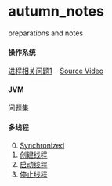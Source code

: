 # autumn_notes
preparations and notes

#### 操作系统
[进程相关问题1](https://github.com/dabaitudiu/autumn_notes/blob/master/Operating%20System/7.%20%E8%BF%9B%E7%A8%8B%E4%B8%8E%E7%BA%BF%E7%A8%8B.md) &nbsp; &nbsp;[Source Video](https://www.bilibili.com/video/BV1js411b7vg?p=42)

#### JVM
[问题集](https://github.com/dabaitudiu/autumn_notes/blob/master/JVM/%E9%97%AE%E9%A2%98%E9%9B%86.md)

#### 多线程
0. [Synchronized](https://github.com/dabaitudiu/autumn_notes/blob/master/Java%E5%A4%9A%E7%BA%BF%E7%A8%8B/0.Synchronized.md)
1. [创建线程](https://github.com/dabaitudiu/autumn_notes/blob/master/Java%E5%A4%9A%E7%BA%BF%E7%A8%8B/1.%E5%88%9B%E5%BB%BA%E7%BA%BF%E7%A8%8B.md)
2. [启动线程](https://github.com/dabaitudiu/autumn_notes/blob/master/Java%E5%A4%9A%E7%BA%BF%E7%A8%8B/2.%E5%90%AF%E5%8A%A8%E7%BA%BF%E7%A8%8B.md)
3. [停止线程](https://github.com/dabaitudiu/autumn_notes/blob/master/Java%E5%A4%9A%E7%BA%BF%E7%A8%8B/3.%E5%81%9C%E6%AD%A2%E7%BA%BF%E7%A8%8B.md)
